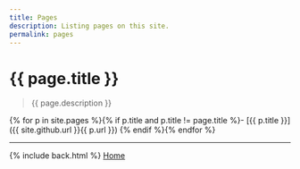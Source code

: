 ```yaml
---
title: Pages
description: Listing pages on this site.
permalink: pages
---
```


# {{ page.title }}

> {{ page.description }}

{% for p in site.pages %}{% if p.title and p.title != page.title %}- [{{ p.title }}]({{ site.github.url }}{{ p.url }})
{% endif %}{% endfor %}

---

{% include back.html %}
<a href="{{ site.github.url }}" class="" title="Go to Home Page">Home</a>